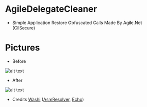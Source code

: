 # AgileDelegateCleaner
- Simple Application Restore Obfuscated Calls Made By Agile.Net (CilSecure)

# Pictures

- Before

![alt text](https://github.com/CursedDeobfuscators/AgileDelegateCleaner/blob/master/Previews/Before.png)

- After

![alt text](https://github.com/CursedDeobfuscators/AgileDelegateCleaner/blob/master/Previews/After.png)

- Credits
[Washi](https://github.com/Washi1337/) ([AsmResolver](https://github.com/Washi1337/AsmResolver), [Echo](https://github.com/Washi1337/Echo))

